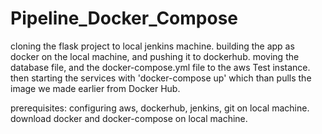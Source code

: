 # Pipeline_Docker_Compose
cloning the flask project to local jenkins machine.
building the app as docker on the local machine, and pushing it to dockerhub.
moving the database file, and the docker-compose.yml file to the aws Test instance.
then starting the services with 'docker-compose up' which than pulls the image we made earlier from Docker Hub.

prerequisites: 
configuring aws, dockerhub, jenkins, git on local machine.
download docker and docker-compose on local machine.
